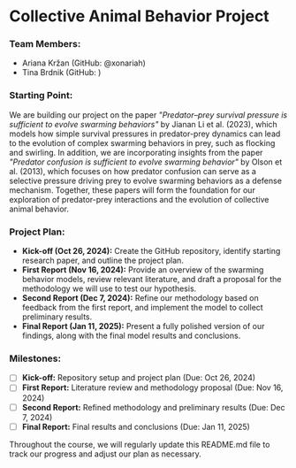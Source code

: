 # Collective Animal Behavior Project

### Team Members:
- Ariana Kržan (GitHub: @xonariah)
- Tina Brdnik (GitHub: )

### Starting Point:
We are building our project on the paper *"Predator–prey survival pressure is sufficient to evolve swarming behaviors"* by Jianan Li et al. (2023), which models how simple survival pressures in predator-prey dynamics can lead to the evolution of complex swarming behaviors in prey, such as flocking and swirling. In addition, we are incorporating insights from the paper *"Predator confusion is sufficient to evolve swarming behavior"* by Olson et al. (2013), which focuses on how predator confusion can serve as a selective pressure driving prey to evolve swarming behaviors as a defense mechanism. Together, these papers will form the foundation for our exploration of predator-prey interactions and the evolution of collective animal behavior.


### Project Plan:
- **Kick-off (Oct 26, 2024):** Create the GitHub repository, identify starting research paper, and outline the project plan.
- **First Report (Nov 16, 2024):** Provide an overview of the swarming behavior models, review relevant literature, and draft a proposal for the methodology we will use to test our hypothesis.
- **Second Report (Dec 7, 2024):** Refine our methodology based on feedback from the first report, and implement the model to collect preliminary results.
- **Final Report (Jan 11, 2025):** Present a fully polished version of our findings, along with the final model results and conclusions.

### Milestones:
- [ ] **Kick-off:** Repository setup and project plan (Due: Oct 26, 2024)
- [ ] **First Report:** Literature review and methodology proposal (Due: Nov 16, 2024)
- [ ] **Second Report:** Refined methodology and preliminary results (Due: Dec 7, 2024)
- [ ] **Final Report:** Final results and conclusions (Due: Jan 11, 2025)

Throughout the course, we will regularly update this README.md file to track our progress and adjust our plan as necessary.
